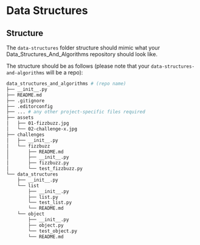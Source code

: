 # Data Structures

## Structure

The `data-structures` folder structure should mimic what your Data_Structures_And_Algorithms repository should look like.

The structure should be as follows (please note that your `data-structures-and-algorithms` will be a repo):

```sh
data_structures_and_algorithms # (repo name)
├── __init__.py
├── README.md
├── .gitignore
├── .editorconfig
├── ... # any other project-specific files required
├── assets
│   ├── 01-fizzbuzz.jpg
│   └── 02-challenge-x.jpg
├── challenges
│   ├── __init__.py
│   └── fizzbuzz
│       ├── README.md
│       ├── __init__.py
│       ├── fizzbuzz.py
│       └── test_fizzbuzz.py
└── data_structures
    ├── __init__.py
    └── list
        ├── __init__.py
        ├── list.py
        └── test_list.py
        └── README.md
    └── object
        ├── __init__.py
        ├── object.py
        └── test_object.py
        └── README.md
```



